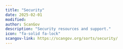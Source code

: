 ```yaml
---
title: "Security"
date: 2025-02-01
modified: 
author: ScanGov
description: "Security resources and support."
icon: "fa-solid fa-lock"
scangov-link: https://scangov.org/sorts/security/
---
```

